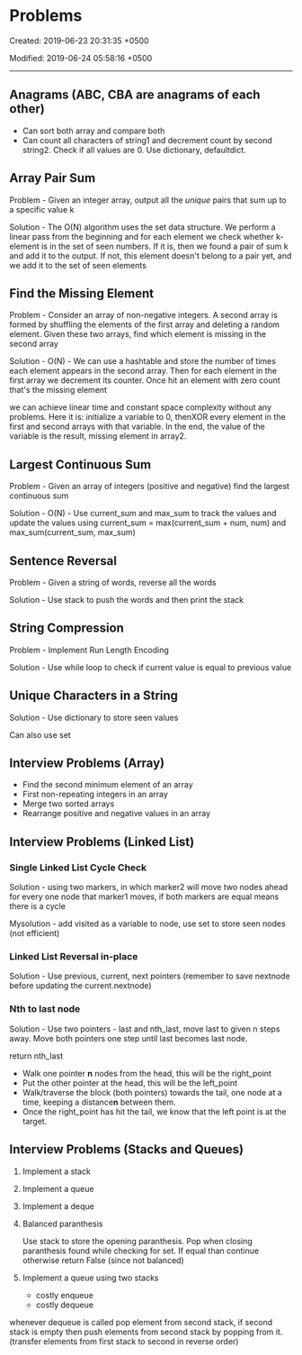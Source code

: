 # Problems

Created: 2019-06-23 20:31:35 +0500

Modified: 2019-06-24 05:58:16 +0500

---

## Anagrams (ABC, CBA are anagrams of each other)

- Can sort both array and compare both
- Can count all characters of string1 and decrement count by second string2. Check if all values are 0. Use dictionary, defaultdict.

## Array Pair Sum

Problem - Given an integer array, output all the *unique* pairs that sum up to a specific value k

Solution - The O(N) algorithm uses the set data structure. We perform a linear pass from the beginning and for each element we check whether k-element is in the set of seen numbers. If it is, then we found a pair of sum k and add it to the output. If not, this element doesn't belong to a pair yet, and we add it to the set of seen elements

## Find the Missing Element

Problem - Consider an array of non-negative integers. A second array is formed by shuffling the elements of the first array and deleting a random element. Given these two arrays, find which element is missing in the second array

Solution - O(N) - We can use a hashtable and store the number of times each element appears in the second array. Then for each element in the first array we decrement its counter. Once hit an element with zero count that's the missing element

we can achieve linear time and constant space complexity without any problems. Here it is: initialize a variable to 0, thenXOR every element in the first and second arrays with that variable. In the end, the value of the variable is the result, missing element in array2.

## Largest Continuous Sum

Problem - Given an array of integers (positive and negative) find the largest continuous sum

Solution - O(N) - Use current_sum and max_sum to track the values and update the values using current_sum = max(current_sum + num, num) and max_sum(current_sum, max_sum)

## Sentence Reversal

Problem - Given a string of words, reverse all the words

Solution - Use stack to push the words and then print the stack

## String Compression

Problem - Implement Run Length Encoding

Solution - Use while loop to check if current value is equal to previous value

## Unique Characters in a String

Solution - Use dictionary to store seen values

Can also use set

## Interview Problems (Array)

- Find the second minimum element of an array
- First non-repeating integers in an array
- Merge two sorted arrays
- Rearrange positive and negative values in an array

## Interview Problems (Linked List)

### Single Linked List Cycle Check

Solution - using two markers, in which marker2 will move two nodes ahead for every one node that marker1 moves, if both markers are equal means there is a cycle

Mysolution - add visited as a variable to node, use set to store seen nodes (not efficient)

### Linked List Reversal in-place

Solution - Use previous, current, next pointers (remember to save nextnode before updating the current.nextnode)

### Nth to last node

Solution - Use two pointers - last and nth_last, move last to given n steps away. Move both pointers one step until last becomes last node.

return nth_last

- Walk one pointer **n** nodes from the head, this will be the right_point
- Put the other pointer at the head, this will be the left_point
- Walk/traverse the block (both pointers) towards the tail, one node at a time, keeping a distance**n** between them.
- Once the right_point has hit the tail, we know that the left point is at the target.

## Interview Problems (Stacks and Queues)

1. Implement a stack
2. Implement a queue
3. Implement a deque
4. Balanced paranthesis

   Use stack to store the opening paranthesis. Pop when closing paranthesis found while checking for set. If equal than continue otherwise return False (since not balanced)

5. Implement a queue using two stacks
   - costly enqueue
   - costly dequeue

whenever dequeue is called pop element from second stack, if second stack is empty then push elements from second stack by popping from it. (transfer elements from first stack to second in reverse order)
